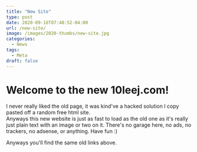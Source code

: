 ```yaml
---
title: "New Site"
type: post
date: 2020-09-16T07:48:52-04:00
url: /new-site/
image: /images/2020-thumbs/new-site.jpg
categories:
  - News
tags:
  - Meta
draft: false
---
```

# Welcome to the new 10leej.com!  
I never really liked the old page, it was kind've a hacked solution I copy pasted off a random free html site.  
Anyways this new website is just as fast to load as the old one as it's really just plain text with an image or two on it. There's no garage here, no ads, no trackers, no adsense, or anything. Have fun :)

Anyways you'll find the same old links above.